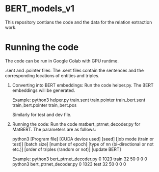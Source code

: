 # BERT_models_v1

This repository contians the code and the data for the relation extraction work. 

Running the code
========================================
The code can be run in Google Colab with GPU runtime.

 .sent and .pointer files: The .sent files contain the sentences and the corresponding locations of entities and triples.

1. Converting into BERT embeddings: Run the code helper.py. The BERT embeddings will be generated.

   Example: python3 helper.py train.sent train.pointer train_bert.sent train_bert.pointer train_bert.pos 
   
   Similarly for test and dev file.
   
2. Running the code: Run the code matbert_ptrnet_decoder.py for MatBERT. The parameters are as follows:

   python3 [Program file] [CUDA device used] [seed] [job mode (train or test)] [batch size] [number of epoch] [type of nn (bi-directional or not etc.)] [order of triples (random or not)] [update BERT]
   
   Example: python3 bert_ptrnet_decoder.py 0 1023 train 32 50 0 0 0
            python3 bert_ptrnet_decoder.py 0 1023 test 32 50 0 0 0
   
   
   
   
   


